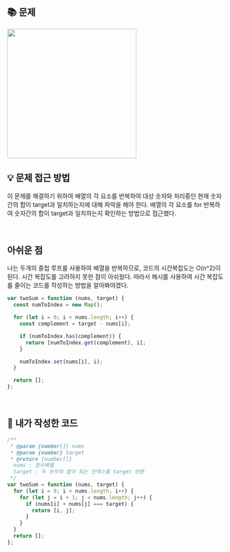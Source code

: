 ## 📚 문제

<img src="./img/TwoSum.png" style="width:300px">

</br>

## 💡 문제 접근 방법

이 문제를 해결하기 위하여 배열의 각 요소를 반복하여 대상 숫자와 처리중인 현재 숫자 간의 합이 target과 일치하는지에 대해 파악을 해야 한다. 배열의 각 요소를 for 반복하여 숫자간의 합이 target과 일치하는지 확인하는 방법으로 접근했다.

</br>

## 아쉬운 점

나는 두개의 중첩 루프를 사용하여 배열을 반복하므로, 코드의 시간복잡도는 O(n^2)이 된다. 시간 복잡도를 고려하지 못한 점이 아쉬웠다. 따라서 해시를 사용하여 시간 복잡도를 줄이는 코드를 작성하는 방법을 알아봐야겠다.

```js
var twoSum = function (nums, target) {
  const numToIndex = new Map();

  for (let i = 0; i < nums.length; i++) {
    const complement = target - nums[i];

    if (numToIndex.has(complement)) {
      return [numToIndex.get(complement), i];
    }

    numToIndex.set(nums[i], i);
  }

  return [];
};
```

</br>

## 📝 내가 작성한 코드

```js
/**
 * @param {number[]} nums
 * @param {number} target
 * @return {number[]}
  nums : 정수배열
  target : 두 숫자의 합이 되는 인덱스를 target 반환 
 */
var twoSum = function (nums, target) {
  for (let i = 0; i < nums.length; i++) {
    for (let j = i + 1; j < nums.length; j++) {
      if (nums[i] + nums[j] === target) {
        return [i, j];
      }
    }
  }
  return [];
};
```
